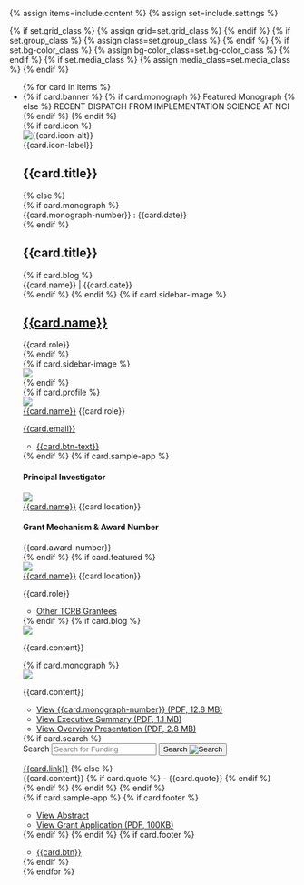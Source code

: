 {% assign items=include.content %}
{% assign set=include.settings %}

{% if set.grid_class %}
    {% assign grid=set.grid_class %}
{% endif %}
{% if set.group_class %}
    {% assign class=set.group_class %}
{% endif %}
{% if set.bg-color_class %}
    {% assign bg-color_class=set.bg-color_class %}
{% endif %}
{% if set.media_class %}
    {% assign media_class=set.media_class %}
{% endif %}

<ul class="usa-card-group box-component"> 
  {% for card in items %}
    <li class="usa-card {{ grid | default:'desktop: grid-col-6}}">
        <div class="usa-card__container {{ class | default: 'usa-card__container' }} {{ bg-color_class}}">
          {% if card.banner %}
            {% if card.monograph %}
              <span class="dark-banner">Featured Monograph</span>
            {% else %}
              <span class="dark-banner">RECENT DISPATCH FROM IMPLEMENTATION SCIENCE AT NCI</span>
            {% endif %}
          {% endif %}
          <div class="usa-card__header icon-header">
            {% if card.icon %}
              <div class="title_icon">
                  <img src="{{card.icon}}" alt="{{card.icon-alt}}">
              </div>
              <div>
                <span class="icon-label">{{card.icon-label}}</span>
                <h2 class="usa-card__heading">{{card.title}}</h2>
              </div>
            {% else %}
              <div>
                {% if card.monograph %}
                  <div class="name_date">
                    <span>{{card.monograph-number}}</span><span> : </span><span>{{card.date}}</span>
                  </div>
                {% endif %}
                <h2 class="usa-card__heading">{{card.title}}</h2>
              </div>
              {% if card.blog %}
              <div class="name_date">
                <span>{{card.name}}</span><span> | </span><span>{{card.date}}</span>
              </div>
              {% endif %}
            {% endif %}
              {% if card.sidebar-image %}
                <div>
                  <h2 class="usa-card__heading"><a href="">{{card.name}}</a></h2>
                  <span class="subtitle">{{card.role}}</span>
                </div>
              {% endif %}
          </div>
          {% if card.sidebar-image %}
            <div class="usa-card__media">
                <div class="usa-card__img">
                  <img src="{{card.media}}"/>
                </div>
            </div>
          {% endif %}
          <div class="usa-card__body">
            {% if card.profile %}
              <div class="usa-card__media {{media_class}}">
                <div class="usa-card__img">
                  <img src="{{card.media}}"/>
                </div>
              </div>
              <div class="link-button">
                <span class="name"><a href="">{{card.name}}</a></span>
                <span class="role">{{card.role}}</span>
                <p class="email"><a href="dchamber@mail.nih.gov">{{card.email}}</a></p>
                <ul class="usa-button-group">
                  <li class="usa-button-group__item flag-button">
                    <a href="" class="usa-button">{{card.btn-text}}</a>
                    <a href="" class="usa-button semi-button">
                      <i class="fa-solid fa-up-right-from-square"></i>
                    </a>
                  </li>
                </ul>
              </div>
            {% endif %}
            {% if card.sample-app %}
              <div class="sample-app__content">
                <div>
                  <h4>Principal Investigator</h4>
                    <div class="principal-investigator">
                      <div class="usa-card__media {{media_class}}">
                        <div class="usa-card__img">
                            <img src="{{card.media}}"/>
                        </div>
                      </div>  
                      <div>
                          <span><a href="" class="investigator">{{card.name}}<i class="fas fa-external-link-alt"></i></a></span>
                          <span class="location">{{card.location}}</span>
                      </div>                
                    </div>
                </div>
                <div>
                    <h4>Grant Mechanism & Award Number</h4>
                    <span>{{card.award-number}}</span>
                </div>
              </div>
            {% endif %}
            {% if card.featured %}
              <div class="usa-card__media {{media_class}}">
                <div class="usa-card__img">
                  <img src="{{card.media}}"/>
                </div>
              </div>
              <div class="link-button">
                <span class="name"><a href="">{{card.name}}</a></span>
                <span class="location">{{card.location}}</span>
                <p class="role">{{card.role}}</p>
                <ul class="usa-button-group">
                  <li class="usa-button-group__item flag-button">
                    <a href="" class="usa-button">Other TCRB Grantees</a>
                  </li>
                </ul>
              </div>
            {% endif %}
            {% if card.blog %}
              <div class="blog-box__content">
                <div class="blog-profile">
                  <div class="usa-card__img">
                    <img src="{{card.media}}"/>
                  </div>
                </div>
                <div class="blurb">
                    <p>
                        {{card.content}}
                    </p>
                </div>
              </div>
            {% if card.monograph %}
              <div class="monograph__content">
                <div class="blog-profile">
                    <div class="usa-card__img">
                        <img src="{{card.media}}"/>
                    </div>
                </div>
                <div class="text-buttons">
                  <div class="blurb">
                      <p>
                          {{card.content}}
                      </p>
                  </div>
                  <ul class="usa-button-group">
                    <li class="usa-button-group__item">
                        <a href="" class="usa-button">View {{card.monograph-number}} (PDF, 12.8 MB)</a>
                    </li>
                    <li class="usa-button-group__item">
                        <a href="" class="usa-button">View Executive Summary (PDF, 1.1 MB)</a>
                    </li>
                    <li class="usa-button-group__item">
                        <a href="" class="usa-button">View Overview Presentation (PDF, 2.8 MB)</a>
                    </li>
                  </ul>
                </div>
              </div>
            {% if card.search %}
              <section aria-label="Search component">
                <form class="usa-search" role="search">
                    <label class="usa-sr-only" for="search-field">Search</label>
                    <input class="usa-input" id="search-field" type="search" name="search" placeholder="Search for Funding"/>
                    <button class="usa-button" type="submit">
                        <span class="usa-search__submit-text">Search </span>
                        <img src="/assets/img/usa-icons-bg/search--white.svg" class="usa-search__submit-icon" alt="Search"/>
                    </button>
                </form>
              </section>
              <a href="" class="search-link">{{card.link}}</a>
            {% else %}
              <div class="content-area">
                {{card.content}}
                {% if card.quote %}
                  <span>- {{card.quote}}</span>
                {% endif %}
              </div>
            {% endif %}
            {% endif %}
            {% endif %}
          </div>
          {% if card.sample-app %}
            {% if card.footer %}
              <div class="usa-card__footer">
                <ul class="usa-button-group">
                    <li class="usa-button-group__item">
                        <a href="{{ card.btn-link }}" class="usa-button">View Abstract</a>
                    </li>
                    <li class="usa-button-group__item">
                        <a href="" class="usa-button">View Grant Application (PDF, 100KB)</a>
                    </li>
                </ul>
              </div>
            {% endif %}
          {% endif %}
          {% if card.footer %}
            <div class="usa-card__footer">
              <ul class="usa-button-group">
                <li class="usa-button-group__item">
                  <a href="" class="usa-button">{{card.btn}}</a>
                </li>
              </ul>
            </div>
          {% endif %}
        </div>
    </li>
  {% endfor %}
</ul>